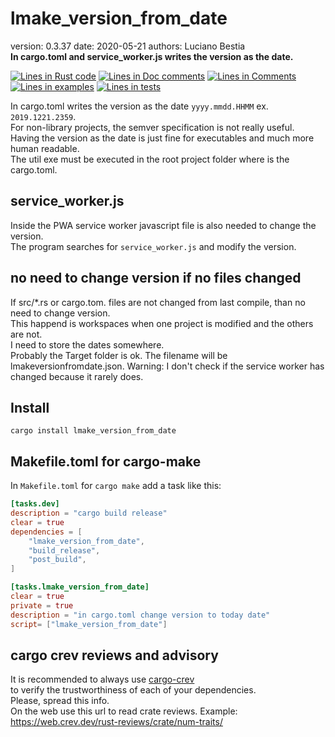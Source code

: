 # lmake_version_from_date  

[comment]: # (lmake_readme cargo.toml data start)
version: 0.3.37  date: 2020-05-21 authors: Luciano Bestia  
**In cargo.toml and service_worker.js writes the version as the date.**

[comment]: # (lmake_readme cargo.toml data end)  

[comment]: # (lmake_lines_of_code start)
[![Lines in Rust code](https://img.shields.io/badge/Lines_in_Rust-280-green.svg)](https://github.com/LucianoBestia/lmake_version_from_date/)
[![Lines in Doc comments](https://img.shields.io/badge/Lines_in_Doc_comments-69-blue.svg)](https://github.com/LucianoBestia/lmake_version_from_date/)
[![Lines in Comments](https://img.shields.io/badge/Lines_in_comments-73-purple.svg)](https://github.com/LucianoBestia/lmake_version_from_date/)
[![Lines in examples](https://img.shields.io/badge/Lines_in_examples-0-yellow.svg)](https://github.com/LucianoBestia/lmake_version_from_date/)
[![Lines in tests](https://img.shields.io/badge/Lines_in_tests-11-orange.svg)](https://github.com/LucianoBestia/lmake_version_from_date/)

[comment]: # (lmake_lines_of_code end)

In cargo.toml writes the version as the date `yyyy.mmdd.HHMM` ex. `2019.1221.2359`.  
For non-library projects, the semver specification is not really useful.  
Having the version as the date is just fine for executables and much more human readable.  
The util exe must be executed in the root project folder where is the cargo.toml.  

## service_worker.js

Inside the PWA service worker javascript file is also needed to change the version.  
The program searches for `service_worker.js` and modify the version.  

## no need to change version if no files changed

If src/*.rs or cargo.tom. files are not changed from last compile,
than no need to change version.  
This happend is workspaces when one project is modified and the others are not.  
I need to store the dates somewhere.  
Probably the Target folder is ok. The filename will be lmakeversionfromdate.json.
Warning: I don't check if the service worker has changed because it rarely does.  

## Install
																		  
																						   
																				   

`cargo install lmake_version_from_date`  

## Makefile.toml for cargo-make  

In `Makefile.toml` for `cargo make` add a task like this:  

```toml
[tasks.dev]
description = "cargo build release"
clear = true
dependencies = [
    "lmake_version_from_date",
    "build_release",
    "post_build",
]

[tasks.lmake_version_from_date]
clear = true
private = true
description = "in cargo.toml change version to today date"
script= ["lmake_version_from_date"]
```

## cargo crev reviews and advisory

It is recommended to always use [cargo-crev](https://github.com/crev-dev/cargo-crev)  
to verify the trustworthiness of each of your dependencies.  
Please, spread this info.  
On the web use this url to read crate reviews. Example:  
<https://web.crev.dev/rust-reviews/crate/num-traits/>  

